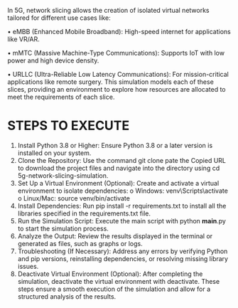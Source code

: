 In 5G, network slicing allows the creation of isolated virtual networks tailored for different use cases like:

•	eMBB (Enhanced Mobile Broadband): High-speed internet for applications like VR/AR.

•	mMTC (Massive Machine-Type Communications): Supports IoT with low power and high device density.

•	URLLC (Ultra-Reliable Low Latency Communications): For mission-critical applications like remote surgery.
This simulation models each of these slices, providing an environment to explore how resources are allocated to meet the requirements of each slice.

# STEPS TO EXECUTE
1.	Install Python 3.8 or Higher:
Ensure Python 3.8 or a later version is installed on your system.
2.	Clone the Repository:
Use the command git clone pate the  Copied URL to download the project files and navigate into the directory using cd 5g-network-slicing-simulation.
3.	Set Up a Virtual Environment (Optional):
Create and activate a virtual environment to isolate dependencies:
o	Windows: venv\Scripts\activate
o	Linux/Mac: source venv/bin/activate
4.	Install Dependencies:
Run pip install -r requirements.txt to install all the libraries specified in the requirements.txt file.
5.	Run the Simulation Script:
Execute the main script with python __main__.py to start the simulation process.
6.	Analyze the Output:
Review the results displayed in the terminal or generated as files, such as graphs or logs.
7.	Troubleshooting (If Necessary):
Address any errors by verifying Python and pip versions, reinstalling dependencies, or resolving missing library issues.
8.	Deactivate Virtual Environment (Optional):
After completing the simulation, deactivate the virtual environment with deactivate.
These steps ensure a smooth execution of the simulation and allow for a structured analysis of the results.
